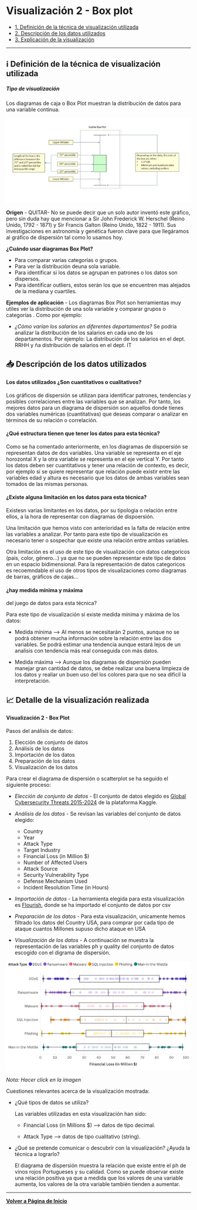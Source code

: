 # Visualización 2 - Box plot


- [1. Definición de la técnica de visualización utilizada](#Definición-de-la-técnica-de-visualizacion-utilizada)
- [2. Descripción de los datos utilizados](#Descripción-de-los-datos-utilizados)
- [3. Explicación de la visualización](#Explicación-de-la-visualización)

---

## ℹ️ Definición de la técnica de visualización utilizada 
##### Tipo de visualización
Los diagramas de caja o Box Plot muestran la distribución de datos para una variable continua.

![Box Plot](../../docs/assets/images/BoxPlot.JPG)


**Origen** - QUITAR- No se puede decir que un solo autor inventó este gráfico, pero sin duda hay que mencionar a Sir John Frederick W. Herschel (Reino Unido, 1792 - 1871) y Sir Francis Galton (Reino Unido, 1822 - 1911). Sus investigaciones en astronomía y genética fueron clave para que llegáramos al gráfico de dispersión tal como lo usamos hoy.

**¿Cuándo usar diagramas Box Plot?**
- Para comparar varias categorías o grupos.
- Para ver la distribución deuna sola variable.
- Para identificar si los datos se agrupan en patrones o los datos son dispersos.
- Para identificar outliers, estos serán los que se encuentren mas alejados de la mediana y cuartiles.
  
**Ejemplos de aplicación** - Los diagramas Box Plot son herramientas muy utiles ver la distribución de una sola variable y comparar grupos o categorías . Como por ejemplo:
- *¿Cómo varían los salarios en diferentes departamentos?* Se podria analizar la distribución de los salarios en cada uno de los departamentos. Por ejemplo: La distribución de los salarios en el dept. RRHH y ña distribución de salarios en el dept. IT

## 📥 Descripción de los datos utilizados 
#### Los datos utilizados ¿Son cuantitativos o cualitativos?

Los gráficos de dispersión se utilizan para identificar patrones, tendencias y posibles correlaciones entre las variables que se analizan. Por tanto, los mejores datos para un diagrama de dispersión son aquellos donde tienes dos variables numéricas (cuantitativas) que deseas comparar o analizar en términos de su relación o correlación.

#### ¿Qué estructura tienen que tener los datos para esta técnica?

Como se ha comentado anteriormente, en los diagramas de dispoersión se representan datos de dos variables. Una variable se representa en el eje horozontal X y la otra variable se representa en el eje vertical Y. Por tanto los datos deben ser cuantitativos y tener una relación de contexto, es decir, por ejemplo si se quiere representar que relación puede existir entre las variables edad y altura es necesario que los datos de ambas variables sean tomados de las mismas personas.

#### ¿Existe alguna limitación en los datos para esta técnica? 
Existesn varias limitantes en los datos, por su tipologia o relación entre ellos, a la hora de representar con diagramas de dispoersión. 

Una limitación que hemos visto con anterioridad es la falta de relación entre las variables a analizar. Por tanto para este tipo de visualización es necesario tener o sospechar que existe una relación entre ambas variables.

Otra limitación es el uso de este tipo de visualización con datos categoricos (pais, color, género...) ya que no se pueden representar este tipo de datos en un espacio bidimensional. Para la representación de datos categoricos es recoemndable el uso de otros tipos de visualizaciones como diagramas de barras, gráficos de cajas...

#### ¿hay medida mínima y máxima 
del juego de datos para esta técnica?

Para este tipo de visualización sí existe medida mínima y máxima de los datos:
- Medida mínima --> Al menos se necesitarán 2 puntos, aunque no se podrá obtener mucha información sobre la relación entre las dos variables. Se podrá estimar una tendencia aunque estará lejos de un analisis con tendencia más real conseguida con más datos.
  
- Medida máxima --> Aunque los diagramas de dispersión pueden manejar gran cantidad de datos, se debe realizar una buena limpieza de los datos y realiar un buen uso del los colores para que no sea dificil la interpretación.
  
## 📈 Detalle de la visualización realizada 
#### Visualización 2 - Box Plot

Pasos del análisis de datos:

1. Elección de conjunto de datos
2. Análisis de los datos
3. Importación de los datos
4. Preparación de los datos
5. Visualización de los datos

Para crear el diagrama de dispersión o scatterplot se ha seguido el siguiente proceso:

- *Elección de conjunto de datos* - El conjunto de datos elegido es [Global Cybersecurity Threats 2015-2024](https://www.kaggle.com/datasets/atharvasoundankar/global-cybersecurity-threats-2015-2024) de la plataforma Kaggle.
- *Análisis de los datos* - Se revisan las variables del conjunto de datos elegido:

    - Country
    - Year
    - Attack Type
    - Target Industry
    - Financial Loss (in Million $)
    - Number of Affected Users
    - Attack Source
    - Security Vulnerability Type
    - Defense Mechanism Used
    - Incident Resolution Time (in Hours)

- *Importación de datos* - La herramienta elegida para esta visualización es [Flourish](https://flourish.studio/), donde se ha importado el conjunto de datos por csv
- *Preparación de los datos* - Para esta visualización, unicamente hemos filtrado los datos del Country USA, para comprar por cada tipo de ataque cuantos Millones supuso dicho ataque en USA
- *Visualización de los datos* - A continuación se muestra la representación de las variables ph y quality del conjunto de datos escogido con el digrama de dispersión.

[![Vista previa del informe](../../docs/assets/images/BoxPlot_cyber.JPG)](https://public.flourish.studio/visualisation/22306737/) 

*Nota: Hacer click en la imagen*


Cuestiones relevantes acerca de la visualización mostrada:
- ¿Qué tipos de datos se utiliza?

  Las variables utilizadas en esta visualización han sido:

  - Financial Loss (in Millions $) --> datos de tipo decimal.

  - Attack Type --> datos de tipo cualitativo (string).
  
- ¿Qué se pretende comunicar o descubrir con la visualización? ¿Ayuda la técnica a lograrlo?

  El diagrama de dispersión muestra la relación que existe entre el ph de vinos rojos Portugueses y su calidad. Como se puede observar existe una relación positiva ya que a medida que los valores de una variable aumenta, los valores de la otra variable también tienden a aumentar.
  
---

**[Volver a Página de Inicio](../index.md)**
